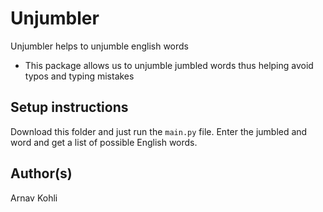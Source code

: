 # Unjumbler

Unjumbler helps to unjumble english words 

- This package allows us to unjumble jumbled words thus helping avoid typos and typing mistakes

## Setup instructions

Download this folder and just run the `main.py` file. Enter the jumbled and word and get a list of possible English words.

## Author(s)

Arnav Kohli
